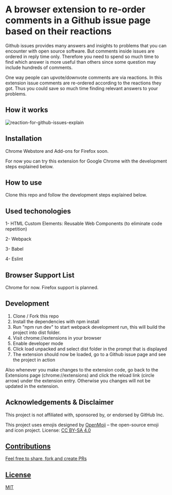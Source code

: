 # A browser extension to re-order comments in a Github issue page based on their reactions

Github issues provides many answers and insights to problems that you can encounter with open source software. 
But comments inside issues are ordered in reply time only.
Therefore you need to spend so much time to find which answer is more useful than others since some question may include hundreds of comments.

One way people can upvote/downvote comments are via reactions. In this extension issue comments are re-ordered according to the reactions they got. 
Thus you could save so much time finding relevant answers to your problems.

## How it works
![reaction-for-github-issues-explain](https://user-images.githubusercontent.com/38760332/169728042-8e0788fe-f79b-43de-9ad8-5b42e72004e4.gif)

## Installation
Chrome Webstore and Add-ons for Firefox soon. 

For now you can try this extension for Google Chrome with the development steps explained below.

## How to use
Clone this repo and follow the development steps explained below.

## Used techonologies
1- HTML Custom Elements: Reusable Web Components (to eliminate code repetition)

2- Webpack

3- Babel

4- Eslint

## Browser Support List
Chrome for now. Firefox support is planned.

## Development
1. Clone / Fork this repo
2. Install the dependencies with npm install
3. Run "npm run dev" to start webpack development run, this will build the project into dist folder.
4. Visit chrome://extensions in your browser
5. Enable developer mode
6. Click load unpacked and select dist folder in the prompt that is displayed
7. The extension should now be loaded, go to a Github issue page and see the project in action

Also whenever you make changes to the extension code, go back to the Extensions page (chrome://extensions) and click the reload link (circle arrow) under the extension entry. Otherwise you changes will not be updated in the extension.

## Acknowledgements & Disclaimer
This project is not affiliated with, sponsored by, or endorsed by GitHub Inc.

This project uses emojis designed by <a href="https://openmoji.org/">OpenMoji</a> – the open-source emoji and icon project. License: <a href="https://creativecommons.org/licenses/by-sa/4.0/#"> CC BY-SA 4.0

## Contributions
Feel free to share, fork and create PRs

## License
MIT
